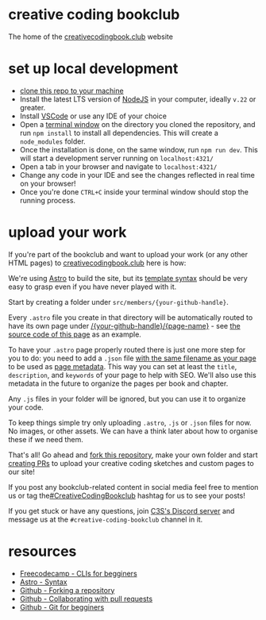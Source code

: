 # creative coding bookclub

The home of the [creativecodingbook.club](https://creativecodingbook.club) website

# set up local development 

- [clone this repo to your machine](https://docs.github.com/en/repositories/creating-and-managing-repositories/cloning-a-repository)
- Install the latest LTS version of [NodeJS](https://nodejs.org/en/learn/getting-started/introduction-to-nodejs) in your computer, ideally `v.22` or greater.
- Install [VSCode](https://code.visualstudio.com/) or use any IDE of your choice 
- Open a [terminal window](https://www.freecodecamp.org/news/command-line-for-beginners/) on the directory you cloned the repository, and run `npm install` to install all dependencies. This will create a `node_modules` folder. 
- Once the installation is done, on the same window, run `npm run dev`. This will start a development server running on `localhost:4321/`
- Open a tab in your browser and navigate to `localhost:4321/`
- Change any code in your IDE and see the changes reflected in real time on your browser!
- Once you're done `CTRL+C` inside your terminal window should stop the running process.

# upload your work 

If you're part of the bookclub and want to upload your work (or any other HTML pages) to [creativecodingbook.club](https://creativecodingbook.club) here is how:

We're using [Astro](https://docs.astro.build/en/concepts/why-astro/) to build the site, but its [template syntax](https://docs.astro.build/en/reference/astro-syntax/) should be very easy to grasp even if you have never played with it.

Start by creating a folder under `src/members/{your-github-handle}`. 

Every `.astro` file you create in that directory will be automatically routed to have its own page under [/{your-github-handle}/{page-name}](https://creativecodingbook.club/example/p5) - see [the source code of this page](https://github.com/sb-luis/creative-coding-bookclub/tree/main/src/members/example) as an example.

To have your `.astro` page properly routed there is just one more step for you to do: you need to add a `.json` file [with the same filename as your page](https://github.com/sb-luis/creative-coding-bookclub/blob/main/src/members/sb-luis/hola.json) to be used as [page metadata](https://creativecodingbook.club/sb-luis/hola). This way you can set at least the `title`, `description`, and `keywords` of your page to help with SEO. We'll also use this metadata in the future to organize the pages per book and chapter.

Any `.js` files in your folder will be ignored, but you can use it to organize your code.

To keep things simple try only uploading `.astro`, `.js` or `.json` files for now. No images, or other assets. We can have a think later about how to organise these if we need them.

That's all! Go ahead and [fork this repository](https://docs.github.com/en/pull-requests/collaborating-with-pull-requests/working-with-forks/fork-a-repo), make your own folder and start [creating PRs](https://docs.github.com/en/pull-requests/collaborating-with-pull-requests/proposing-changes-to-your-work-with-pull-requests/creating-a-pull-request-from-a-fork) to upload your creative coding sketches and custom pages to our site! 

If you post any bookclub-related content in social media feel free to mention us or tag the[#CreativeCodingBookclub](https://bsky.app/hashtag/CreativeCodingBookclub) hashtag for us to see your posts! 

If you get stuck or have any questions, join [C3S's Discord server](https://discord.gg/ggYbapqx) and message us at the `#creative-coding-bookclub` channel in it. 

# resources 

- [Freecodecamp - CLIs for begginers](https://www.freecodecamp.org/news/command-line-for-beginners/)
- [Astro - Syntax](https://docs.astro.build/en/reference/astro-syntax/)
- [Github - Forking a repository](https://docs.github.com/en/pull-requests/collaborating-with-pull-requests/working-with-forks/fork-a-repo)
- [Github - Collaborating with pull requests](https://docs.github.com/en/pull-requests/collaborating-with-pull-requests/proposing-changes-to-your-work-with-pull-requests/creating-a-pull-request-from-a-fork)
- [Github - Git for begginers](https://github.blog/developer-skills/programming-languages-and-frameworks/what-is-git-our-beginners-guide-to-version-control/)